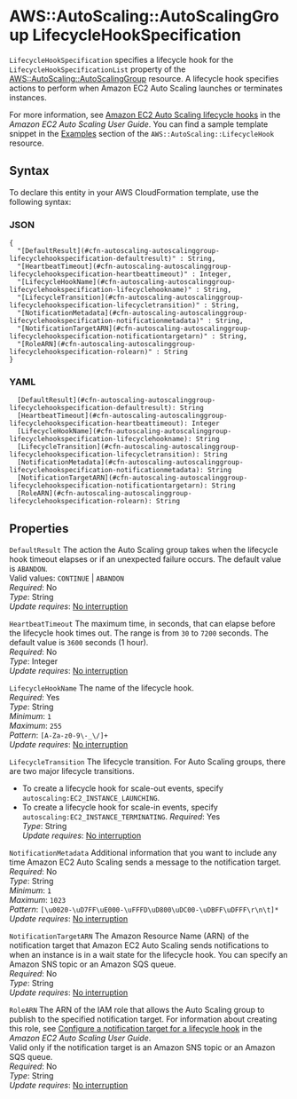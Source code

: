# AWS::AutoScaling::AutoScalingGroup LifecycleHookSpecification<a name="aws-properties-autoscaling-autoscalinggroup-lifecyclehookspecification"></a>

`LifecycleHookSpecification` specifies a lifecycle hook for the `LifecycleHookSpecificationList` property of the [AWS::AutoScaling::AutoScalingGroup](https://docs.aws.amazon.com/AWSCloudFormation/latest/UserGuide/aws-properties-as-group.html) resource\. A lifecycle hook specifies actions to perform when Amazon EC2 Auto Scaling launches or terminates instances\.

For more information, see [Amazon EC2 Auto Scaling lifecycle hooks](https://docs.aws.amazon.com/autoscaling/ec2/userguide/lifecycle-hooks.html) in the _Amazon EC2 Auto Scaling User Guide_\. You can find a sample template snippet in the [Examples](https://docs.aws.amazon.com/AWSCloudFormation/latest/UserGuide/aws-resource-as-lifecyclehook.html#aws-resource-as-lifecyclehook--examples) section of the `AWS::AutoScaling::LifecycleHook` resource\.

## Syntax<a name="aws-properties-autoscaling-autoscalinggroup-lifecyclehookspecification-syntax"></a>

To declare this entity in your AWS CloudFormation template, use the following syntax:

### JSON<a name="aws-properties-autoscaling-autoscalinggroup-lifecyclehookspecification-syntax.json"></a>

```
{
  "[DefaultResult](#cfn-autoscaling-autoscalinggroup-lifecyclehookspecification-defaultresult)" : String,
  "[HeartbeatTimeout](#cfn-autoscaling-autoscalinggroup-lifecyclehookspecification-heartbeattimeout)" : Integer,
  "[LifecycleHookName](#cfn-autoscaling-autoscalinggroup-lifecyclehookspecification-lifecyclehookname)" : String,
  "[LifecycleTransition](#cfn-autoscaling-autoscalinggroup-lifecyclehookspecification-lifecycletransition)" : String,
  "[NotificationMetadata](#cfn-autoscaling-autoscalinggroup-lifecyclehookspecification-notificationmetadata)" : String,
  "[NotificationTargetARN](#cfn-autoscaling-autoscalinggroup-lifecyclehookspecification-notificationtargetarn)" : String,
  "[RoleARN](#cfn-autoscaling-autoscalinggroup-lifecyclehookspecification-rolearn)" : String
}
```

### YAML<a name="aws-properties-autoscaling-autoscalinggroup-lifecyclehookspecification-syntax.yaml"></a>

```
  [DefaultResult](#cfn-autoscaling-autoscalinggroup-lifecyclehookspecification-defaultresult): String
  [HeartbeatTimeout](#cfn-autoscaling-autoscalinggroup-lifecyclehookspecification-heartbeattimeout): Integer
  [LifecycleHookName](#cfn-autoscaling-autoscalinggroup-lifecyclehookspecification-lifecyclehookname): String
  [LifecycleTransition](#cfn-autoscaling-autoscalinggroup-lifecyclehookspecification-lifecycletransition): String
  [NotificationMetadata](#cfn-autoscaling-autoscalinggroup-lifecyclehookspecification-notificationmetadata): String
  [NotificationTargetARN](#cfn-autoscaling-autoscalinggroup-lifecyclehookspecification-notificationtargetarn): String
  [RoleARN](#cfn-autoscaling-autoscalinggroup-lifecyclehookspecification-rolearn): String
```

## Properties<a name="aws-properties-autoscaling-autoscalinggroup-lifecyclehookspecification-properties"></a>

`DefaultResult` <a name="cfn-autoscaling-autoscalinggroup-lifecyclehookspecification-defaultresult"></a>
The action the Auto Scaling group takes when the lifecycle hook timeout elapses or if an unexpected failure occurs\. The default value is `ABANDON`\.  
Valid values: `CONTINUE` \| `ABANDON`  
_Required_: No  
_Type_: String  
_Update requires_: [No interruption](https://docs.aws.amazon.com/AWSCloudFormation/latest/UserGuide/using-cfn-updating-stacks-update-behaviors.html#update-no-interrupt)

`HeartbeatTimeout` <a name="cfn-autoscaling-autoscalinggroup-lifecyclehookspecification-heartbeattimeout"></a>
The maximum time, in seconds, that can elapse before the lifecycle hook times out\. The range is from `30` to `7200` seconds\. The default value is `3600` seconds \(1 hour\)\.  
_Required_: No  
_Type_: Integer  
_Update requires_: [No interruption](https://docs.aws.amazon.com/AWSCloudFormation/latest/UserGuide/using-cfn-updating-stacks-update-behaviors.html#update-no-interrupt)

`LifecycleHookName` <a name="cfn-autoscaling-autoscalinggroup-lifecyclehookspecification-lifecyclehookname"></a>
The name of the lifecycle hook\.  
_Required_: Yes  
_Type_: String  
_Minimum_: `1`  
_Maximum_: `255`  
_Pattern_: `[A-Za-z0-9\-_\/]+`  
_Update requires_: [No interruption](https://docs.aws.amazon.com/AWSCloudFormation/latest/UserGuide/using-cfn-updating-stacks-update-behaviors.html#update-no-interrupt)

`LifecycleTransition` <a name="cfn-autoscaling-autoscalinggroup-lifecyclehookspecification-lifecycletransition"></a>
The lifecycle transition\. For Auto Scaling groups, there are two major lifecycle transitions\.

- To create a lifecycle hook for scale\-out events, specify `autoscaling:EC2_INSTANCE_LAUNCHING`\.
- To create a lifecycle hook for scale\-in events, specify `autoscaling:EC2_INSTANCE_TERMINATING`\.
  _Required_: Yes  
  _Type_: String  
  _Update requires_: [No interruption](https://docs.aws.amazon.com/AWSCloudFormation/latest/UserGuide/using-cfn-updating-stacks-update-behaviors.html#update-no-interrupt)

`NotificationMetadata` <a name="cfn-autoscaling-autoscalinggroup-lifecyclehookspecification-notificationmetadata"></a>
Additional information that you want to include any time Amazon EC2 Auto Scaling sends a message to the notification target\.  
_Required_: No  
_Type_: String  
_Minimum_: `1`  
_Maximum_: `1023`  
_Pattern_: `[\u0020-\uD7FF\uE000-\uFFFD\uD800\uDC00-\uDBFF\uDFFF\r\n\t]*`  
_Update requires_: [No interruption](https://docs.aws.amazon.com/AWSCloudFormation/latest/UserGuide/using-cfn-updating-stacks-update-behaviors.html#update-no-interrupt)

`NotificationTargetARN` <a name="cfn-autoscaling-autoscalinggroup-lifecyclehookspecification-notificationtargetarn"></a>
The Amazon Resource Name \(ARN\) of the notification target that Amazon EC2 Auto Scaling sends notifications to when an instance is in a wait state for the lifecycle hook\. You can specify an Amazon SNS topic or an Amazon SQS queue\.  
_Required_: No  
_Type_: String  
_Update requires_: [No interruption](https://docs.aws.amazon.com/AWSCloudFormation/latest/UserGuide/using-cfn-updating-stacks-update-behaviors.html#update-no-interrupt)

`RoleARN` <a name="cfn-autoscaling-autoscalinggroup-lifecyclehookspecification-rolearn"></a>
The ARN of the IAM role that allows the Auto Scaling group to publish to the specified notification target\. For information about creating this role, see [Configure a notification target for a lifecycle hook](https://docs.aws.amazon.com/autoscaling/ec2/userguide/prepare-for-lifecycle-notifications.html#lifecycle-hook-notification-target) in the _Amazon EC2 Auto Scaling User Guide_\.  
Valid only if the notification target is an Amazon SNS topic or an Amazon SQS queue\.  
_Required_: No  
_Type_: String  
_Update requires_: [No interruption](https://docs.aws.amazon.com/AWSCloudFormation/latest/UserGuide/using-cfn-updating-stacks-update-behaviors.html#update-no-interrupt)
